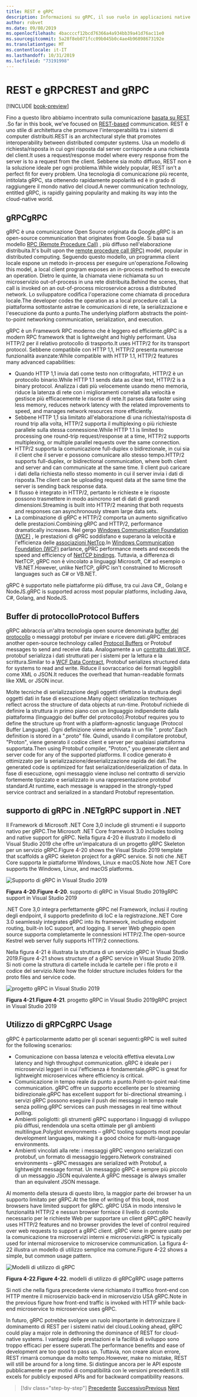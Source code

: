 ```yaml
---
title: REST e gRPC
description: Informazioni su gRPC, il suo ruolo in applicazioni native del cloud e su come differisce da HTTP REST
author: robvet
ms.date: 09/08/2019
ms.openlocfilehash: 4baccccf12bcd76366a4a934bb39a41d76ac11e0
ms.sourcegitcommit: 5a28f8eb071fcc09b045b0c4ae4b96898673192e
ms.translationtype: MT
ms.contentlocale: it-IT
ms.lasthandoff: 10/31/2019
ms.locfileid: "73191998"
---
```

# <a name="rest-and-grpc"></a><span data-ttu-id="b4a0f-103">REST e gRPC</span><span class="sxs-lookup"><span data-stu-id="b4a0f-103">REST and gRPC</span></span>

[!INCLUDE [book-preview](../../../includes/book-preview.md)]

<span data-ttu-id="b4a0f-104">Fino a questo libro abbiamo incentrato sulla comunicazione [basata su REST](https://docs.microsoft.com/azure/architecture/best-practices/api-design) .</span><span class="sxs-lookup"><span data-stu-id="b4a0f-104">So far in this book, we’ve focused on [REST-based](https://docs.microsoft.com/azure/architecture/best-practices/api-design) communication.</span></span> <span data-ttu-id="b4a0f-105">REST è uno stile di architettura che promuove l'interoperabilità tra i sistemi di computer distribuiti.</span><span class="sxs-lookup"><span data-stu-id="b4a0f-105">REST is an architectural style that promotes interoperability between distributed computer systems.</span></span> <span data-ttu-id="b4a0f-106">Usa un modello di richiesta/risposta in cui ogni risposta dal server corrisponde a una richiesta del client.</span><span class="sxs-lookup"><span data-stu-id="b4a0f-106">It uses a request/response model where every response from the server is to a request from the client.</span></span> <span data-ttu-id="b4a0f-107">Sebbene sia molto diffuso, REST non è la soluzione ideale per ogni problema.</span><span class="sxs-lookup"><span data-stu-id="b4a0f-107">While widely popular, REST isn't a perfect fit for every problem.</span></span> <span data-ttu-id="b4a0f-108">Una tecnologia di comunicazione più recente, intitolata gRPC, sta ottenendo rapidamente popolarità ed è in grado di raggiungere il mondo nativo del cloud.</span><span class="sxs-lookup"><span data-stu-id="b4a0f-108">A newer communication technology, entitled gRPC, is rapidly gaining popularity and making its way into the cloud-native world.</span></span>

## <a name="grpc"></a><span data-ttu-id="b4a0f-109">gRPC</span><span class="sxs-lookup"><span data-stu-id="b4a0f-109">gRPC</span></span>

<span data-ttu-id="b4a0f-110">gRPC è una comunicazione Open Source originata da Google.</span><span class="sxs-lookup"><span data-stu-id="b4a0f-110">gRPC is an open-source communication that originates from Google.</span></span> <span data-ttu-id="b4a0f-111">Si basa sul modello [RPC (Remote Procedure Call)](https://en.wikipedia.org/wiki/Remote_procedure_call) , più diffuso nell'elaborazione distribuita.</span><span class="sxs-lookup"><span data-stu-id="b4a0f-111">It's built upon the [remote procedure call (RPC)](https://en.wikipedia.org/wiki/Remote_procedure_call) model, popular in distributed computing.</span></span> <span data-ttu-id="b4a0f-112">Seguendo questo modello, un programma client locale espone un metodo in-process per eseguire un'operazione.</span><span class="sxs-lookup"><span data-stu-id="b4a0f-112">Following this model, a local client program exposes an in-process method to execute an operation.</span></span> <span data-ttu-id="b4a0f-113">Dietro le quinte, la chiamata viene richiamata su un microservizio out-of-process in una rete distribuita.</span><span class="sxs-lookup"><span data-stu-id="b4a0f-113">Behind the scenes, that call is invoked on an out-of-process microservice across a distributed network.</span></span> <span data-ttu-id="b4a0f-114">Lo sviluppatore codifica l'operazione come chiamata di procedura locale.</span><span class="sxs-lookup"><span data-stu-id="b4a0f-114">The developer codes the operation as a local procedure call.</span></span> <span data-ttu-id="b4a0f-115">La piattaforma sottostante astrae le comunicazioni di rete, la serializzazione e l'esecuzione da punto a punto.</span><span class="sxs-lookup"><span data-stu-id="b4a0f-115">The underlying platform abstracts the point-to-point networking communication, serialization, and execution.</span></span>

<span data-ttu-id="b4a0f-116">gRPC è un Framework RPC moderno che è leggero ed efficiente.</span><span class="sxs-lookup"><span data-stu-id="b4a0f-116">gRPC is a modern RPC framework that is lightweight and highly performant.</span></span> <span data-ttu-id="b4a0f-117">Usa HTTP/2 per il relativo protocollo di trasporto.</span><span class="sxs-lookup"><span data-stu-id="b4a0f-117">It uses HTTP/2 for its transport protocol.</span></span> <span data-ttu-id="b4a0f-118">Sebbene compatibile con HTTP 1,1, HTTP/2 presenta numerose funzionalità avanzate:</span><span class="sxs-lookup"><span data-stu-id="b4a0f-118">While compatible with HTTP 1.1, HTTP/2 features many advanced capabilities:</span></span>

- <span data-ttu-id="b4a0f-119">Quando HTTP 1,1 invia dati come testo non crittografato, HTTP/2 è un protocollo binario.</span><span class="sxs-lookup"><span data-stu-id="b4a0f-119">While HTTP 1.1 sends data as clear text, HTTP/2 is a binary protocol.</span></span> <span data-ttu-id="b4a0f-120">Analizza i dati più velocemente usando meno memoria, riduce la latenza di rete con i miglioramenti correlati alla velocità e gestisce più efficacemente le risorse di rete.</span><span class="sxs-lookup"><span data-stu-id="b4a0f-120">It parses data faster using less memory, reduces network latency with the related improvements to speed, and manages network resources more efficiently.</span></span>
- <span data-ttu-id="b4a0f-121">Sebbene HTTP 1,1 sia limitato all'elaborazione di una richiesta/risposta di round trip alla volta, HTTP/2 supporta il multiplexing o più richieste parallele sulla stessa connessione.</span><span class="sxs-lookup"><span data-stu-id="b4a0f-121">While HTTP 1.1 is limited to processing one round-trip request/response at a time, HTTP/2 supports multiplexing, or multiple parallel requests over the same connection.</span></span>
- <span data-ttu-id="b4a0f-122">HTTP/2 supporta la comunicazione full-duplex o bidirezionale, in cui sia il client che il server e possono comunicare allo stesso tempo.</span><span class="sxs-lookup"><span data-stu-id="b4a0f-122">HTTP/2 supports full-duplex, or bidirectional communication, where both client and server and can communicate at the same time.</span></span> <span data-ttu-id="b4a0f-123">Il client può caricare i dati della richiesta nello stesso momento in cui il server invia i dati di risposta.</span><span class="sxs-lookup"><span data-stu-id="b4a0f-123">The client can be uploading request data at the same time the server is sending back response data.</span></span>
- <span data-ttu-id="b4a0f-124">Il flusso è integrato in HTTP/2, pertanto le richieste e le risposte possono trasmettere in modo asincrono set di dati di grandi dimensioni.</span><span class="sxs-lookup"><span data-stu-id="b4a0f-124">Streaming is built into HTTP/2 meaning that both requests and responses can asynchronously stream large data sets.</span></span>
- <span data-ttu-id="b4a0f-125">La combinazione di gRPC e HTTP/2 comporta un aumento significativo delle prestazioni.</span><span class="sxs-lookup"><span data-stu-id="b4a0f-125">Combining gRPC and HTTP/2, performance dramatically increases.</span></span> <span data-ttu-id="b4a0f-126">Nel gergo [Windows Communication Foundation (WCF)](https://docs.microsoft.com/dotnet/framework/wcf/whats-wcf) , le prestazioni di gPRC soddisfano e superano la velocità e l'efficienza delle [associazioni NetTcp](https://docs.microsoft.com/dotnet/api/system.servicemodel.nettcpbinding?view=netframework-4.8).</span><span class="sxs-lookup"><span data-stu-id="b4a0f-126">In [Windows Communication Foundation (WCF)](https://docs.microsoft.com/dotnet/framework/wcf/whats-wcf) parlance, gPRC performance meets and exceeds the speed and efficiency of [NetTCP bindings](https://docs.microsoft.com/dotnet/api/system.servicemodel.nettcpbinding?view=netframework-4.8).</span></span> <span data-ttu-id="b4a0f-127">Tuttavia, a differenza di NetTCP, gRPC non è vincolato a linguaggi Microsoft, C# ad esempio o VB.NET.</span><span class="sxs-lookup"><span data-stu-id="b4a0f-127">However, unlike NetTCP, gRPC isn't constrained to Microsoft languages such as C# or VB.NET.</span></span>

<span data-ttu-id="b4a0f-128">gRPC è supportato nelle piattaforme più diffuse, tra cui Java C#,, Golang e NodeJS.</span><span class="sxs-lookup"><span data-stu-id="b4a0f-128">gRPC is supported across most popular platforms, including Java, C#, Golang, and NodeJS.</span></span>

## <a name="protocol-buffers"></a><span data-ttu-id="b4a0f-129">Buffer di protocollo</span><span class="sxs-lookup"><span data-stu-id="b4a0f-129">Protocol Buffers</span></span>

<span data-ttu-id="b4a0f-130">gRPC abbraccia un'altra tecnologia open source denominata [buffer del protocollo](https://developers.google.com/protocol-buffers/docs/overview) o messaggi protobuf per inviare e ricevere dati.</span><span class="sxs-lookup"><span data-stu-id="b4a0f-130">gRPC embraces another open-source technology called [Protocol Buffers](https://developers.google.com/protocol-buffers/docs/overview) or Protobuf messages to send and receive data.</span></span> <span data-ttu-id="b4a0f-131">Analogamente a un [contratto dati WCF](https://docs.microsoft.com/dotnet/framework/wcf/feature-details/using-data-contracts), protobuf serializza i dati strutturati per i sistemi per la lettura e la scrittura.</span><span class="sxs-lookup"><span data-stu-id="b4a0f-131">Similar to a [WCF Data Contract](https://docs.microsoft.com/dotnet/framework/wcf/feature-details/using-data-contracts), Protobuf serializes structured data for systems to read and write.</span></span> <span data-ttu-id="b4a0f-132">Riduce il sovraccarico dei formati leggibili come XML o JSON.</span><span class="sxs-lookup"><span data-stu-id="b4a0f-132">It reduces the overhead that human-readable formats like XML or JSON incur.</span></span>

<span data-ttu-id="b4a0f-133">Molte tecniche di serializzazione degli oggetti riflettono la struttura degli oggetti dati in fase di esecuzione.</span><span class="sxs-lookup"><span data-stu-id="b4a0f-133">Many object serialization techniques reflect across the structure of data objects at run-time.</span></span> <span data-ttu-id="b4a0f-134">Protobuf richiede di definire la struttura in primo piano con un linguaggio indipendente dalla piattaforma (linguaggio del buffer del protocollo).</span><span class="sxs-lookup"><span data-stu-id="b4a0f-134">Protobuf requires you to define the structure up front with a platform-agnostic language (Protocol Buffer Language).</span></span> <span data-ttu-id="b4a0f-135">Ogni definizione viene archiviata in un file ". proto".</span><span class="sxs-lookup"><span data-stu-id="b4a0f-135">Each definition is stored in a ".proto" file.</span></span> <span data-ttu-id="b4a0f-136">Quindi, usando il compilatore protobuf, "Proton", viene generato il codice client e server per qualsiasi piattaforma supportata.</span><span class="sxs-lookup"><span data-stu-id="b4a0f-136">Then using Protobuf compiler, "Proton," you generate client and server code for any of the supported platforms.</span></span> <span data-ttu-id="b4a0f-137">Il codice generato è ottimizzato per la serializzazione/deserializzazione rapida dei dati.</span><span class="sxs-lookup"><span data-stu-id="b4a0f-137">The generated code is optimized for fast serialization/deserialization of data.</span></span> <span data-ttu-id="b4a0f-138">In fase di esecuzione, ogni messaggio viene incluso nel contratto di servizio fortemente tipizzato e serializzato in una rappresentazione protobuf standard.</span><span class="sxs-lookup"><span data-stu-id="b4a0f-138">At runtime, each message is wrapped in the strongly-typed service contract and serialized in a standard Protobuf representation.</span></span>

## <a name="grpc-support-in-net"></a><span data-ttu-id="b4a0f-139">supporto di gRPC in .NET</span><span class="sxs-lookup"><span data-stu-id="b4a0f-139">gRPC support in .NET</span></span>

<span data-ttu-id="b4a0f-140">Il Framework di Microsoft .NET Core 3,0 include gli strumenti e il supporto nativo per gRPC.</span><span class="sxs-lookup"><span data-stu-id="b4a0f-140">The Microsoft .NET Core framework 3.0 includes tooling and native support for gRPC.</span></span> <span data-ttu-id="b4a0f-141">Nella figura 4-20 è illustrato il modello di Visual Studio 2019 che offre un'impalcatura di un progetto gRPC Skeleton per un servizio gRPC.</span><span class="sxs-lookup"><span data-stu-id="b4a0f-141">Figure 4-20 shows the Visual Studio 2019 template that scaffolds a gRPC skeleton project for a gRPC service.</span></span> <span data-ttu-id="b4a0f-142">Si noti che .NET Core supporta le piattaforme Windows, Linux e macOS.</span><span class="sxs-lookup"><span data-stu-id="b4a0f-142">Note how .NET Core supports the Windows, Linux, and macOS platforms.</span></span>

![Supporto di gRPC in Visual Studio 2019](./media/visual-studio-2019-grpc-template.png)

<span data-ttu-id="b4a0f-144">**Figura 4-20**.</span><span class="sxs-lookup"><span data-stu-id="b4a0f-144">**Figure 4-20**.</span></span> <span data-ttu-id="b4a0f-145">supporto di gRPC in Visual Studio 2019</span><span class="sxs-lookup"><span data-stu-id="b4a0f-145">gRPC support in Visual Studio 2019</span></span>

<span data-ttu-id="b4a0f-146">.NET Core 3,0 integra perfettamente gRPC nel Framework, inclusi il routing degli endpoint, il supporto predefinito di IoC e la registrazione.</span><span class="sxs-lookup"><span data-stu-id="b4a0f-146">.NET Core 3.0 seamlessly integrates gRPC into its framework, including endpoint routing, built-in IoC support, and logging.</span></span> <span data-ttu-id="b4a0f-147">Il server Web gheppio open source supporta completamente le connessioni HTTP/2.</span><span class="sxs-lookup"><span data-stu-id="b4a0f-147">The open-source Kestrel web server fully supports HTTP/2 connections.</span></span>

<span data-ttu-id="b4a0f-148">Nella figura 4-21 è illustrata la struttura di un servizio gRPC in Visual Studio 2019.</span><span class="sxs-lookup"><span data-stu-id="b4a0f-148">Figure 4-21 shows structure of a gRPC service in Visual Studio 2019.</span></span> <span data-ttu-id="b4a0f-149">Si noti come la struttura di cartelle includa le cartelle per i file proto e il codice del servizio.</span><span class="sxs-lookup"><span data-stu-id="b4a0f-149">Note how the folder structure includes folders for the proto files and service code.</span></span>

![progetto gRPC in Visual Studio 2019](./media/grpc-project.png  )

<span data-ttu-id="b4a0f-151">**Figura 4-21**.</span><span class="sxs-lookup"><span data-stu-id="b4a0f-151">**Figure 4-21**.</span></span> <span data-ttu-id="b4a0f-152">progetto gRPC in Visual Studio 2019</span><span class="sxs-lookup"><span data-stu-id="b4a0f-152">gRPC project in Visual Studio 2019</span></span>

## <a name="grpc-usage"></a><span data-ttu-id="b4a0f-153">Utilizzo di gRPC</span><span class="sxs-lookup"><span data-stu-id="b4a0f-153">gRPC Usage</span></span>

<span data-ttu-id="b4a0f-154">gRPC è particolarmente adatto per gli scenari seguenti:</span><span class="sxs-lookup"><span data-stu-id="b4a0f-154">gRPC is well suited for the following scenarios:</span></span>

- <span data-ttu-id="b4a0f-155">Comunicazione con bassa latenza e velocità effettiva elevata.</span><span class="sxs-lookup"><span data-stu-id="b4a0f-155">Low latency and high throughput communication.</span></span> <span data-ttu-id="b4a0f-156">gRPC è ideale per i microservizi leggeri in cui l'efficienza è fondamentale.</span><span class="sxs-lookup"><span data-stu-id="b4a0f-156">gRPC is great for lightweight microservices where efficiency is critical.</span></span>
- <span data-ttu-id="b4a0f-157">Comunicazione in tempo reale da punto a punto.</span><span class="sxs-lookup"><span data-stu-id="b4a0f-157">Point-to-point real-time communication.</span></span> <span data-ttu-id="b4a0f-158">gRPC offre un supporto eccellente per lo streaming bidirezionale.</span><span class="sxs-lookup"><span data-stu-id="b4a0f-158">gRPC has excellent support for bi-directional streaming.</span></span> <span data-ttu-id="b4a0f-159">i servizi gRPC possono eseguire il push dei messaggi in tempo reale senza polling.</span><span class="sxs-lookup"><span data-stu-id="b4a0f-159">gRPC services can push messages in real time without polling.</span></span>
- <span data-ttu-id="b4a0f-160">Ambienti poliglotti: gli strumenti gRPC supportano i linguaggi di sviluppo più diffusi, rendendola una scelta ottimale per gli ambienti multilingue.</span><span class="sxs-lookup"><span data-stu-id="b4a0f-160">Polyglot environments – gRPC tooling supports most popular development languages, making it a good choice for multi-language environments.</span></span>
- <span data-ttu-id="b4a0f-161">Ambienti vincolati alla rete: i messaggi gRPC vengono serializzati con protobuf, un formato di messaggio leggero.</span><span class="sxs-lookup"><span data-stu-id="b4a0f-161">Network constrained environments – gRPC messages are serialized with Protobuf, a lightweight message format.</span></span> <span data-ttu-id="b4a0f-162">Un messaggio gRPC è sempre più piccolo di un messaggio JSON equivalente.</span><span class="sxs-lookup"><span data-stu-id="b4a0f-162">A gRPC message is always smaller than an equivalent JSON message.</span></span>

<span data-ttu-id="b4a0f-163">Al momento della stesura di questo libro, la maggior parte dei browser ha un supporto limitato per gRPC.</span><span class="sxs-lookup"><span data-stu-id="b4a0f-163">At the time of writing of this book, most browsers have limited support for gRPC.</span></span> <span data-ttu-id="b4a0f-164">gRPC USA in modo intensivo le funzionalità HTTP/2 e nessun browser fornisce il livello di controllo necessario per le richieste Web per supportare un client gRPC.</span><span class="sxs-lookup"><span data-stu-id="b4a0f-164">gRPC heavily uses HTTP/2 features and no browser provides the level of control required over web requests to support a gRPC client.</span></span> <span data-ttu-id="b4a0f-165">gRPC viene in genere usato per la comunicazione tra microservizi interni e microservizi.</span><span class="sxs-lookup"><span data-stu-id="b4a0f-165">gRPC is typically used for internal microservice to microservice communication.</span></span> <span data-ttu-id="b4a0f-166">La figura 4-22 illustra un modello di utilizzo semplice ma comune.</span><span class="sxs-lookup"><span data-stu-id="b4a0f-166">Figure 4-22 shows a simple, but common usage pattern.</span></span>

![Modelli di utilizzo di gRPC](./media/grpc-usage.png)

<span data-ttu-id="b4a0f-168">**Figura 4-22**.</span><span class="sxs-lookup"><span data-stu-id="b4a0f-168">**Figure 4-22**.</span></span> <span data-ttu-id="b4a0f-169">modelli di utilizzo di gRPC</span><span class="sxs-lookup"><span data-stu-id="b4a0f-169">gRPC usage patterns</span></span>

<span data-ttu-id="b4a0f-170">Si noti che nella figura precedente viene richiamato il traffico front-end con HTTP mentre il microservizio back-end in microservizio USA gRPC.</span><span class="sxs-lookup"><span data-stu-id="b4a0f-170">Note in the previous figure how front-end traffic is invoked with HTTP while back-end microservice to microservice uses gRPC.</span></span>

<span data-ttu-id="b4a0f-171">In futuro, gRPC potrebbe svolgere un ruolo importante in detronizzare il dominamento di REST per i sistemi nativi del cloud.</span><span class="sxs-lookup"><span data-stu-id="b4a0f-171">Looking ahead, gRPC could play a major role in dethroning the dominance of REST for cloud-native systems.</span></span> <span data-ttu-id="b4a0f-172">I vantaggi delle prestazioni e la facilità di sviluppo sono troppo efficaci per essere superati.</span><span class="sxs-lookup"><span data-stu-id="b4a0f-172">The performance benefits and ease of development are too good to pass up.</span></span> <span data-ttu-id="b4a0f-173">Tuttavia, non creare alcun errore, REST rimarrà comunque da molto tempo.</span><span class="sxs-lookup"><span data-stu-id="b4a0f-173">However, make no mistake, REST will still be around for a long time.</span></span> <span data-ttu-id="b4a0f-174">Si distingue ancora per le API esposte pubblicamente e per motivi di compatibilità con le versioni precedenti.</span><span class="sxs-lookup"><span data-stu-id="b4a0f-174">It still excels for publicly exposed APIs and for backward compatibility reasons.</span></span>

>[!div class="step-by-step"]
><span data-ttu-id="b4a0f-175">[Precedente](service-to-service-communication.md)
>[Successivo](service-mesh-communication-infrastructure.md)</span><span class="sxs-lookup"><span data-stu-id="b4a0f-175">[Previous](service-to-service-communication.md)
[Next](service-mesh-communication-infrastructure.md)</span></span>

